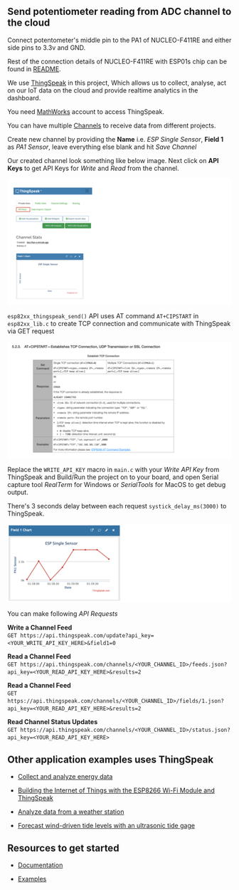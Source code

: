 ## Send potentiometer reading from ADC channel to the cloud      
     
Connect potentometer's middle pin to the PA1 of NUCLEO-F411RE and either side pins to 3.3v and GND.   
     
Rest of the connection details of NUCLEO-F411RE with ESP01s chip can be found in [README](https://github.com/noargs/ARM-cortex-m-wifi-driver-development/blob/main/README.md).     
      
We use [ThingSpeak](https://thingspeak.com/) in this project, Which allows us to collect, analyse, act on our IoT data on the cloud and provide realtime analytics in the dashboard.    
    
You need [MathWorks](https://mathworks.com/) account to access ThingSpeak.   
     
You can have multiple [Channels](https://thingspeak.com/channels) to receive data from different projects.      
     
Create new channel by providing the **Name** i.e. _ESP Single Sensor_, **Field 1** as _PA1 Sensor_, leave everything else blank and hit _Save Channel_   
    
Our created channel look something like below image. Next click on **API Keys** to get API Keys for _Write_ and _Read_ from the channel.       
		
<img src="images/created_channel.png" alt="Channel window" title="Channel window">    
     
`esp82xx_thingspeak_send()` API uses AT command `AT+CIPSTART` in `esp82xx_lib.c` to create TCP connection and communicate with ThingSpeak via GET request   
     
<img src="images/at_cipstart.png" alt="ESP8266 AT Instructions" title="ESP8266 AT Instructions">      
      
Replace the `WRITE_API_KEY` macro in `main.c` with your _Write API Key_ from ThingSpeak and Build/Run the project on to your board, and open Serial capture tool _RealTerm_ for Windows or _SerialTools_ for MacOS to get debug output.         
      
There's 3 seconds delay between each request `systick_delay_ms(3000)` to ThingSpeak.     
     
<img src="images/thingspeak_potentiometer_reading_graph.png" alt="ThingSpeak potentiometer reading graph" title="ThingSpeak potentiometer reading graph">          
      
                
     
You can make following _API Requests_    
     
**Write a Channel Feed**   
`GET https://api.thingspeak.com/update?api_key=<YOUR_WRITE_API_KEY_HERE>&field1=0`      
     
**Read a Channel Feed**   
`GET https://api.thingspeak.com/channels/<YOUR_CHANNEL_ID>/feeds.json?api_key=<YOUR_READ_API_KEY_HERE>&results=2`        
     
**Read a Channel Feed**   
`GET https://api.thingspeak.com/channels/<YOUR_CHANNEL_ID>/fields/1.json?api_key=<YOUR_READ_API_KEY_HERE>&results=2`    
     
**Read Channel Status Updates**   
`GET https://api.thingspeak.com/channels/<YOUR_CHANNEL_ID>/status.json?api_key=<YOUR_READ_API_KEY_HERE>`     
     
     
## Other application examples uses ThingSpeak     
     
- [Collect and analyze energy data](https://www.mathworks.com/company/user_stories/cadmus-collects-and-analyzes-energy-data-in-near-real-time-using-matlab-and-the-thingSpeak-internet-of-things-platform.html?s_eid=EML_15480)          
     
- [Building the Internet of Things with the ESP8266 Wi-Fi Module and ThingSpeak](https://www.mathworks.com/esp8266?s_eid=EML_15480)         
     
- [Analyze data from a weather station](https://makerzone.mathworks.com/stories/arduino-stories/weather-station-analysis-revisited/?s_eid=EML_15480)       
     
- [Forecast wind-driven tide levels with an ultrasonic tide gage](https://www.mathworks.com/company/newsletters/articles/developing-an-iot-analytics-system-with-matlab-machine-learning-and-thingspeak.html?s_eid=EML_15480)      
        
        
## Resources to get started    
     
- [Documentation](https://www.mathworks.com/help/thingspeak/?s_eid=EML_15480)       
     
- [Examples](https://www.mathworks.com/help/thingspeak/examples.html?s_eid=EML_15480)                                   
                        
                      
                     
            
        
          
     
        
		  	 			  	 		
    		 	 			 					  	 		
    		 	 			
    	 	 				  
    		 	 			
    
		
		
    



			
	 		 

         
		 
           
		 
     
		  	 						 		 
		     
		 
	
    
    
    
    
    
    
    
    
    
  
    
    
    
    
    
    
    
    

     
     

     
     

     
    
    